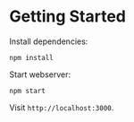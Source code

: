 # Getting Started

Install dependencies:

```shell
npm install
```

Start webserver:

```shell
npm start
```

Visit `http://localhost:3000`.
